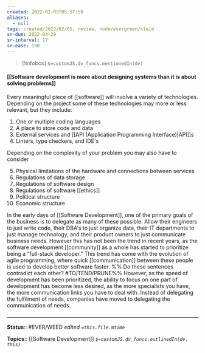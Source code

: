 ```yaml
---
created: 2022-02-05T05:57:59 
aliases:
  - null
tags: created/2022/02/05, review, node/evergreen/claim
sr-due: 2022-04-29
sr-interval: 17
sr-ease: 190
---
```

> [!infobox]
`$=customJS.dv_funcs.mentionedIn(dv)`

#### [[Software development is more about designing systems than it is about solving problems]] 

Every meaningful piece of [[software]] will involve a variety of technologies. 
Depending on the project some of these technologies may more or less relevant, 
but they include:
1. One or multiple coding languages
2. A place to store code and data
3. External services and [[API (Application Programming Interface)|API]]s
4. Linters, type checkers, and IDE's 

Depending on the complexity of your problem you may also have to consider

5. Physical limitations of the hardware and connections between services
8. Regulations of data storage
9. Regulations of software design
10. Regulations of software [[ethics]]
12. Political structure
13. Economic structure 

In the early days of [[Software Development]], one of the primary goals of the business is to delegate as many of these possible. Allow their engineers to just write code, their DBA's to just organize data, their IT departments to just manage technology, and their product owners to just communicate business needs. 
However this has not been the trend in recent years, as the software development [[community]] as a whole has started to prioritize being a "full-stack developer."
This trend has come with the evolution of agile programming, where quick [[communication]] between these people is used to develop better software faster. 
%% Do these sentences contradict each other? #TO/TEND/PRUNE%%
However, as the speed of development has been prioritized, the ability to focus on one part of development has become less desired, as the more specialists you have, the more communication links you have to deal with.
Instead of delegating the fulfilment of needs, companies have moved to delegating the communication of needs.

### <hr class="footnote"/>

**Status**:: #EVER/WEED 
*edited `=this.file.mtime`*

**Topics**:: [[Software Development]]
*`$=customJS.dv_funcs.outlinedIn(dv, this)`*
